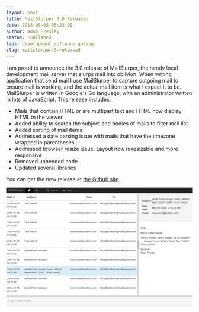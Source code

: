 ```yaml
---
layout: post
title: MailSlurper 3.0 Released
date: 2014-05-05 05:23:00
author: Adam Presley
status: Published
tags: development software golang
slug: mailslurper-3-released
---
```

I am proud to announce the 3.0 release of MailSlurper, the handy local development mail server that slurps mail into oblivion. When writing application that send mail I use MailSlurper to capture outgoing mail to ensure mail is working, and the actual mail item is what I expect it to be. MailSlurper is written in Google's Go language, with an administrator written in lots of JavaScript. This release includes:

* Mails that contain HTML or are multipart text and HTML now display HTML in the viewer
* Added ability to search the subject and bodies of mails to filter mail list
* Added sorting of mail items
* Addressed a date parsing issue with mails that have the timezone wrapped in parentheses
* Addressed browser resize issue. Layout now is resizable and more responsive
* Removed unneeded code
* Updated several libraries

You can get the new release at [the Github site](https://github.com/adampresley/mailslurper-go/releases/tag/3.0). 

![MailSlurper 3.0](/assets/adampresley/images/posts/mailslurper-3.0.png)